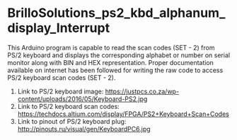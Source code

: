 # BrilloSolutions_ps2_kbd_alphanum_display_Interrupt
This Arduino program is capable to read the scan codes (SET - 2) from PS/2 keyboard and displays the corresponding alphabet or number on serial monitor along with BIN and HEX representation.
Proper documentation available on internet has been followed for writing the raw code to access PS/2 keyboard scan codes (SET - 2).

1. Link to PS/2 keyboard image: https://justpcs.co.za/wp-content/uploads/2016/05/Keyboard-PS2.jpg
2. Link to PS/2 keyboard scan codes: https://techdocs.altium.com/display/FPGA/PS2+Keyboard+Scan+Codes
3. Link to pinout of PS/2 keyboard plug: http://pinouts.ru/visual/gen/KeyboardPC6.jpg
